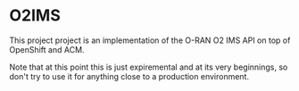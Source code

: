 # O2IMS

This project project is an implementation of the O-RAN O2 IMS API on top of
OpenShift and ACM.

Note that at this point this is just expiremental and at its very beginnings,
so don't try to use it for anything close to a production environment.
